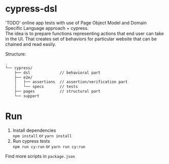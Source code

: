 # cypress-dsl

'TODO' online app tests with use of Page Object Model and Domain Specific Language approach + cypress.  
The idea is to prepare functions representing actions that end user can take in the UI. That creates set of behaviors
for particular website that can be chained and read easily.

Structure:

```bash
.
└── cypress/
    ├── dsl             // behavioral part
    ├── e2e/
    │   ├── assertions  // assertion/verification part
    │   └── specs       // tests
    ├── pages           // structural part
    └── support
```

# Run

1. Install dependencies  
   `npm install` or `yarn install`
2. Run cypress tests  
   `npm run cy:run` or `yarn run cy:run`

Find more scripts in `package.json`